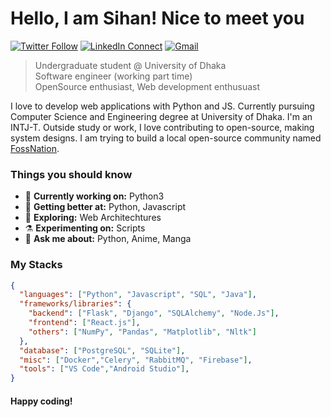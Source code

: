 # Hello, I am Sihan! Nice to meet you

[![Twitter Follow](https://img.shields.io/badge/dynamic/json.svg?color=222244&labelColor=000000&logo=twitter&logoColor=f5f7fe&label=&query=%24[0].followers_count&url=https%3A%2F%2Fcdn.syndication.twimg.com%2Fwidgets%2Ffollowbutton%2Finfo.json%3Fscreen_names%3DSihanTawsik&suffix=%20Followers)](https://twitter.com/SihanTawsik)
[![LinkedIn Connect](https://img.shields.io/badge/%20-Connect-black?color=222244&labelColor=000000&logo=linkedin&logoColor=f5f7fe)](https://www.linkedin.com/in/sihan-tawsik/)
[![Gmail](https://img.shields.io/badge/%20-Send%20Mail-black?color=222244&labelColor=000000&logo=gmail&logoColor=f5f7fe)](mailto:sihantawsik@gmail.com?subject=From%20GitHub&&body=Hi,%20there.%20Found%20you%20on%20GitHub!%20Let's%20talk%20about...)

> Undergraduate student @ University of Dhaka <br/>
> Software engineer (working part time) <br/>
> OpenSource enthusiast, Web development enthusuast

I love to develop web applications with Python and JS. Currently pursuing Computer Science and Engineering degree at University of Dhaka. I'm an INTJ-T. Outside study or work, I love contributing to open-source, making system designs. I am trying to build a local open-source community named [FossNation](https://www.facebook.com/groups/FOSSNation).

### Things you should know

- 🔭 <b>Currently working on:</b> Python3
- 🌱 <b>Getting better at:</b> Python, Javascript
- 🤔 <b>Exploring:</b> Web Architechtures
- ⚗️ <b>Experimenting on:</b> Scripts
- 💬 <b>Ask me about:</b> Python, Anime, Manga

### My Stacks

```json
{
  "languages": ["Python", "Javascript", "SQL", "Java"],
  "frameworks/libraries": {
    "backend": ["Flask", "Django", "SQLAlchemy", "Node.Js"],
    "frontend": ["React.js"],
    "others": ["NumPy", "Pandas", "Matplotlib", "Nltk"]
  },
  "database": ["PostgreSQL", "SQLite"],
  "misc": ["Docker","Celery", "RabbitMQ", "Firebase"],
  "tools": ["VS Code","Android Studio"],
}
```

#### Happy coding!